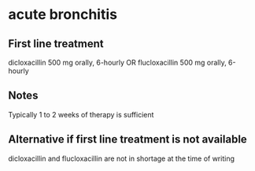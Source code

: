 # acute bronchitis

## First line treatment

dicloxacillin 500 mg orally, 6-hourly
OR
flucloxacillin 500 mg orally, 6-hourly


## Notes

Typically 1 to 2 weeks of therapy is sufficient

## Alternative if first line treatment is not available

dicloxacillin and flucloxacillin are not in shortage at the time of writing
